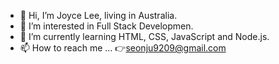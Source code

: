 - 👋 Hi, I’m Joyce Lee, living in Australia.
- 👀 I’m interested in Full Stack Developmen.
- 🌱 I’m currently learning  HTML, CSS, JavaScript and Node.js.
- 📫 How to reach me ...
      👉seonju9209@gmail.com

<!---
Joyce928/Joyce928 is a ✨ special ✨ repository because its `README.md` (this file) appears on your GitHub profile.
You can click the Preview link to take a look at your changes.
--->
